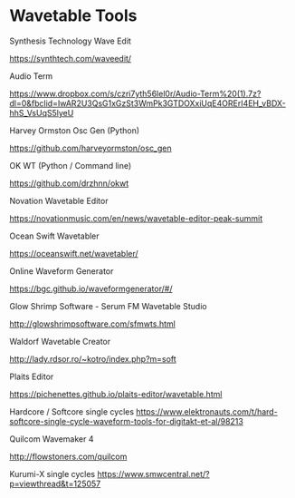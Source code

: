 # Wavetable Tools

Synthesis Technology Wave Edit

https://synthtech.com/waveedit/

Audio Term

https://www.dropbox.com/s/czri7yth56lel0r/Audio-Term%20(1).7z?dl=0&fbclid=IwAR2U3QsG1xGzSt3WmPk3GTDOXxiUqE4ORErI4EH_vBDX-hhS_VsUqS5lyeU

Harvey Ormston Osc Gen (Python)

https://github.com/harveyormston/osc_gen

OK WT (Python / Command line)

https://github.com/drzhnn/okwt

Novation Wavetable Editor

https://novationmusic.com/en/news/wavetable-editor-peak-summit

Ocean Swift Wavetabler

https://oceanswift.net/wavetabler/

Online Waveform Generator

https://bgc.github.io/waveformgenerator/#/

Glow Shrimp Software - Serum FM Wavetable Studio

http://glowshrimpsoftware.com/sfmwts.html

Waldorf Wavetable Creator

http://lady.rdsor.ro/~kotro/index.php?m=soft

Plaits Editor

https://pichenettes.github.io/plaits-editor/wavetable.html

Hardcore / Softcore single cycles
https://www.elektronauts.com/t/hard-softcore-single-cycle-waveform-tools-for-digitakt-et-al/98213

Quilcom Wavemaker 4

http://flowstoners.com/quilcom

Kurumi-X single cycles
https://www.smwcentral.net/?p=viewthread&t=125057
